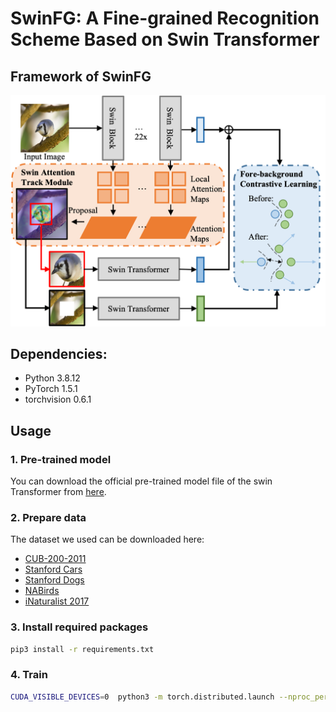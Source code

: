 # SwinFG: A Fine-grained Recognition Scheme Based on Swin Transformer


## Framework of SwinFG
![](./architecture.png)

## Dependencies:
+ Python 3.8.12
+ PyTorch 1.5.1
+ torchvision 0.6.1

## Usage
### 1. Pre-trained model

You can download the official pre-trained model file of the swin Transformer from [here](https://github.com/microsoft/Swin-Transformer). 

### 2. Prepare data
The dataset we used can be downloaded here: 

+ [CUB-200-2011](http://www.vision.caltech.edu/visipedia/CUB-200-2011.html)
+ [Stanford Cars](https://ai.stanford.edu/~jkrause/cars/car_dataset.html)
+ [Stanford Dogs](http://vision.stanford.edu/aditya86/ImageNetDogs/)
+ [NABirds](http://dl.allaboutbirds.org/nabirds)
+ [iNaturalist 2017](https://github.com/visipedia/inat_comp/tree/master/2017)

### 3. Install required packages

```bash
pip3 install -r requirements.txt
```

### 4. Train

```bash
CUDA_VISIBLE_DEVICES=0  python3 -m torch.distributed.launch --nproc_per_node 1 train.py --dataset CUB --name myTrain 
```

